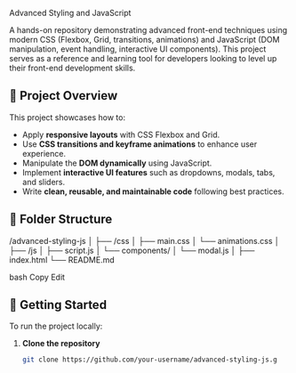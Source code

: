 Advanced Styling and JavaScript

A hands-on repository demonstrating advanced front-end techniques using modern CSS (Flexbox, Grid, transitions, animations) and JavaScript (DOM manipulation, event handling, interactive UI components). This project serves as a reference and learning tool for developers looking to level up their front-end development skills.

## 🚀 Project Overview

This project showcases how to:

- Apply **responsive layouts** with CSS Flexbox and Grid.
- Use **CSS transitions and keyframe animations** to enhance user experience.
- Manipulate the **DOM dynamically** using JavaScript.
- Implement **interactive UI features** such as dropdowns, modals, tabs, and sliders.
- Write **clean, reusable, and maintainable code** following best practices.

## 📁 Folder Structure

/advanced-styling-js
│
├── /css
│ ├── main.css
│ └── animations.css
│
├── /js
│ ├── script.js
│ └── components/
│ └── modal.js
│
├── index.html
└── README.md

bash
Copy
Edit

## 🔧 Getting Started

To run the project locally:

1. **Clone the repository**  
   ```bash
   git clone https://github.com/your-username/advanced-styling-js.g
